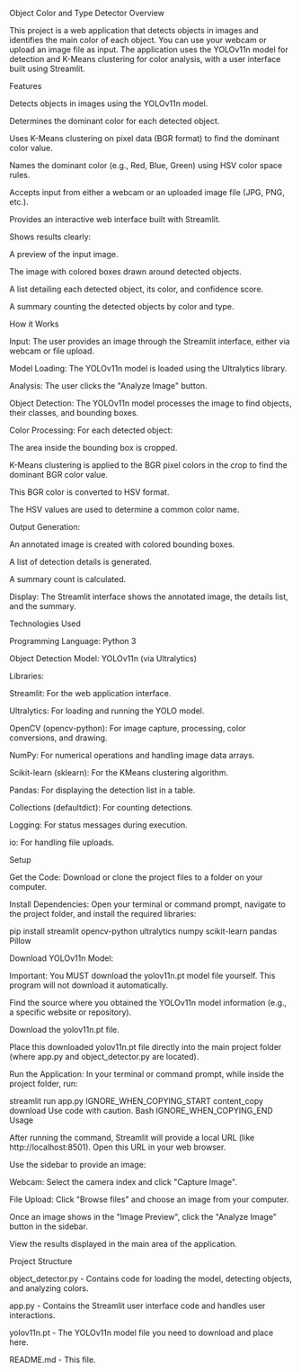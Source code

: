 
Object Color and Type Detector
Overview

This project is a web application that detects objects in images and identifies the main color of each object. You can use your webcam or upload an image file as input. The application uses the YOLOv11n model for detection and K-Means clustering for color analysis, with a user interface built using Streamlit.

Features

Detects objects in images using the YOLOv11n model.

Determines the dominant color for each detected object.

Uses K-Means clustering on pixel data (BGR format) to find the dominant color value.

Names the dominant color (e.g., Red, Blue, Green) using HSV color space rules.

Accepts input from either a webcam or an uploaded image file (JPG, PNG, etc.).

Provides an interactive web interface built with Streamlit.

Shows results clearly:

A preview of the input image.

The image with colored boxes drawn around detected objects.

A list detailing each detected object, its color, and confidence score.

A summary counting the detected objects by color and type.

How it Works

Input: The user provides an image through the Streamlit interface, either via webcam or file upload.

Model Loading: The YOLOv11n model is loaded using the Ultralytics library.

Analysis: The user clicks the "Analyze Image" button.

Object Detection: The YOLOv11n model processes the image to find objects, their classes, and bounding boxes.

Color Processing: For each detected object:

The area inside the bounding box is cropped.

K-Means clustering is applied to the BGR pixel colors in the crop to find the dominant BGR color value.

This BGR color is converted to HSV format.

The HSV values are used to determine a common color name.

Output Generation:

An annotated image is created with colored bounding boxes.

A list of detection details is generated.

A summary count is calculated.

Display: The Streamlit interface shows the annotated image, the details list, and the summary.

Technologies Used

Programming Language: Python 3

Object Detection Model: YOLOv11n (via Ultralytics)

Libraries:

Streamlit: For the web application interface.

Ultralytics: For loading and running the YOLO model.

OpenCV (opencv-python): For image capture, processing, color conversions, and drawing.

NumPy: For numerical operations and handling image data arrays.

Scikit-learn (sklearn): For the KMeans clustering algorithm.

Pandas: For displaying the detection list in a table.

Collections (defaultdict): For counting detections.

Logging: For status messages during execution.

io: For handling file uploads.

Setup

Get the Code:
Download or clone the project files to a folder on your computer.

Install Dependencies:
Open your terminal or command prompt, navigate to the project folder, and install the required libraries:

pip install streamlit opencv-python ultralytics numpy scikit-learn pandas Pillow


Download YOLOv11n Model:

Important: You MUST download the yolov11n.pt model file yourself. This program will not download it automatically.

Find the source where you obtained the YOLOv11n model information (e.g., a specific website or repository).

Download the yolov11n.pt file.

Place this downloaded yolov11n.pt file directly into the main project folder (where app.py and object_detector.py are located).

Run the Application:
In your terminal or command prompt, while inside the project folder, run:

streamlit run app.py
IGNORE_WHEN_COPYING_START
content_copy
download
Use code with caution.
Bash
IGNORE_WHEN_COPYING_END
Usage

After running the command, Streamlit will provide a local URL (like http://localhost:8501). Open this URL in your web browser.

Use the sidebar to provide an image:

Webcam: Select the camera index and click "Capture Image".

File Upload: Click "Browse files" and choose an image from your computer.

Once an image shows in the "Image Preview", click the "Analyze Image" button in the sidebar.

View the results displayed in the main area of the application.

Project Structure

object_detector.py - Contains code for loading the model, detecting objects, and analyzing colors.

app.py - Contains the Streamlit user interface code and handles user interactions.

yolov11n.pt - The YOLOv11n model file you need to download and place here.

README.md - This file.
